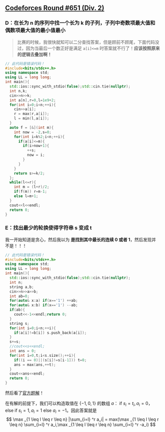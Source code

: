 ## [Codeforces Round #651 (Div. 2)](https://codeforces.com/contest/1370)

### D：在长为 n 的序列中找一个长为 k 的子列，子列中奇数项最大值和偶数项最大值的最小值最小

> 比赛的时候，我很快就知可以二分查找答案，但是顾前不顾尾，下面代码没过，因为当最后一个数正好是满足 `a[i]<=m` 时答案就不行了！**应该按照原来的逻辑去叠加啊！**

``` C++
// 此代码是错误代码！
#include<bits/stdc++.h>
using namespace std;
using LL = long long;
int main(){
  std::ios::sync_with_stdio(false);std::cin.tie(nullptr);
  int n,k;
  cin>>n>>k;
  int a[n],r=0,l=1e9+2;
  for(int i=0;i<n;++i){
    cin>>a[i];
    r = max(r,a[i]);
    l = min(l,a[i]);
  }
  auto f = [&](int m){
    int now = -2,s=0;
    for(int i=k%2;i<n;++i){
      if(a[i]<=m){
        if(i>now+1){
          ++s;
          now = i;
        }
      }
    }
    return s>=k/2;
  };
  while(l<=r){
    int m = (l+r)/2;
    if(f(m)) r=m-1;
    else l=m+1;
  }
  cout<<l<<endl;
  return 0;
}
```

### E：找出最少的轮换使得字符串 s 变成 t

我一开始知道是贪心，然后我以为 **是找到其中最长的连续 0 或者 1**，然后发现并不是！！！


``` C++
// 此代码是错误代码！
#include<bits/stdc++.h>
using namespace std;
using LL = long long;
int main(){
  std::ios::sync_with_stdio(false);std::cin.tie(nullptr);
  int n;
  string a,b;
  cin>>n>>a>>b;
  int ab=0;
  for(auto& x:a) if(x=='1') ++ab;
  for(auto& x:b) if(x=='1') --ab;
  if(ab){
    cout<<-1<<endl;return 0;
  }
  string s;
  for(int i=0;i<n;++i){
    if(a[i]!=b[i]) s.push_back(a[i]);
  }
  s+=s;
  //cout<<s<<endl;
  int ans = 0;
  for(int i=0,t;i<s.size();++i){
    if((i == 0)||(s[i]!=s[i-1])) t=0;
    ans = max(ans,++t);
  }
  cout<<ans<<endl;
  return 0;
}
```

然后看了[官方题解](https://codeforces.com/blog/entry/79107)！

在有解的前提下，我们可以构造取值在 $\{-1,0,1\}$ 的数组 $a$： if  $s_i = t_i,a_i = 0$，else if $s_i = 1,a_i=1$ else $a_i=-1$。因此答案就是
$$
\max _{1 \leq l \leq r \leq n} |\sum_{i=l} ^r  a_i| = max(\max _{1 \leq l \leq r \leq n} \sum_{i=l} ^r  a_i,\max _{1 \leq l \leq r \leq n} \sum_{i=l} ^r  -a_i)
$$
